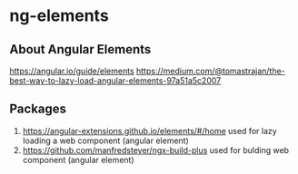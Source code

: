 # ng-elements

## About Angular Elements
https://angular.io/guide/elements
https://medium.com/@tomastrajan/the-best-way-to-lazy-load-angular-elements-97a51a5c2007

## Packages
1. https://angular-extensions.github.io/elements/#/home used for lazy loading a web component (angular element)
2. https://github.com/manfredsteyer/ngx-build-plus used for bulding web component (angular element)
